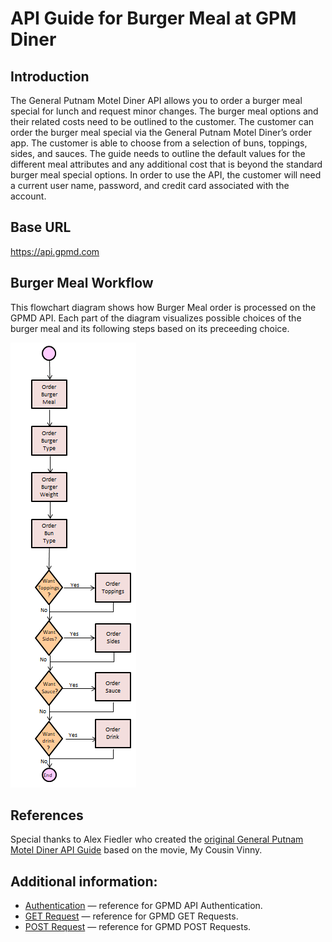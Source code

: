 # API Guide for Burger Meal at GPM Diner

## Introduction
The General Putnam Motel Diner API allows you to order a burger meal special for lunch and request minor changes. The burger meal options and their related costs need to be outlined to the customer. The customer can order the burger meal special via the General Putnam Motel Diner’s order app. The customer is able to choose from a selection of buns, toppings, sides, and sauces. The guide needs to outline the default values for the different meal attributes and any additional cost that is beyond the standard burger meal special options. In order to use the API, the customer will need a current user name, password, and credit card associated with the account.

## Base URL  
https://api.gpmd.com  


## Burger Meal Workflow
This flowchart diagram shows how Burger Meal order is processed on the GPMD API. Each part of the diagram visualizes possible choices of the burger meal and its following steps based on its preceeding choice. 

![Flowchart Diagram](FlowchartF.PNG)

## References  
Special thanks to Alex Fiedler who created the [original General Putnam Motel Diner API Guide](https://www.linkedin.com/feed/update/urn:li:activity:6626465471241732096/) based on the movie, My Cousin Vinny.


## Additional information:  
* [Authentication](authentication.md) &mdash; reference for GPMD API Authentication. 
* [GET Request](get-request.md) &mdash; reference for GPMD GET Requests. 
* [POST Request](post-request.md) &mdash; reference for GPMD POST Requests. 






